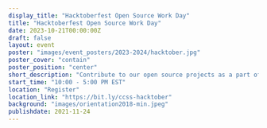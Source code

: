 ```yaml
---
display_title: "Hacktoberfest Open Source Work Day"
title: "Hacktoberfest Open Source Work Day"
date: 2023-10-21T00:00:00Z
draft: false
layout: event
poster: "images/event_posters/2023-2024/hacktober.jpg"
poster_cover: "contain"
poster_position: "center"
short_description: "Contribute to our open source projects as a part of Hacktoberfest!"
start_time: "10:00 - 5:00 PM EST"
location: "Register"
location_link: "https://bit.ly/ccss-hacktober"
background: "images/orientation2018-min.jpeg"
publishdate: 2021-11-24
---
```

